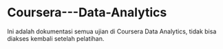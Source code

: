 # Coursera---Data-Analytics
Ini adalah dokumentasi semua ujian di Coursera Data Analytics, tidak bisa diakses kembali setelah pelatihan.
